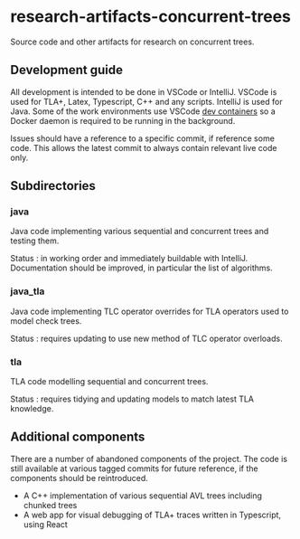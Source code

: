 # research-artifacts-concurrent-trees

Source code and other artifacts for research on concurrent trees.

## Development guide

All development is intended to be done in VSCode or IntelliJ. VSCode is used for TLA+, Latex, Typescript, C++ and any scripts. IntelliJ is used for Java. Some of the work environments use VSCode [dev containers](https://code.visualstudio.com/docs/remote/containers) so a Docker daemon is required to be running in the background.

Issues should have a reference to a specific commit, if reference some code. This allows the latest commit to always contain relevant live code only.

## Subdirectories

### java

Java code implementing various sequential and concurrent trees and testing them.

Status : in working order and immediately buildable with IntelliJ. Documentation should be improved, in particular the list of algorithms.

### java_tla

Java code implementing TLC operator overrides for TLA operators used to model check trees.

Status : requires updating to use new method of TLC operator overloads.

### tla

TLA code modelling sequential and concurrent trees.

Status : requires tidying and updating models to match latest TLA knowledge.

## Additional components

There are a number of abandoned components of the project. The code is still available at various tagged commits for future reference, if the components should be reintroduced.

- A C++ implementation of various sequential AVL trees including chunked trees
- A web app for visual debugging of TLA+ traces written in Typescript, using React
